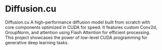 # Diffusion.cu
Diffusion.cu A high-performance diffusion model built from scratch with core components optimized in CUDA for speed. It features custom Conv2d, GroupNorm, and attention using Flash Attention for efficient processing. This project showcases the power of low-level CUDA programming for generative deep learning tasks.
